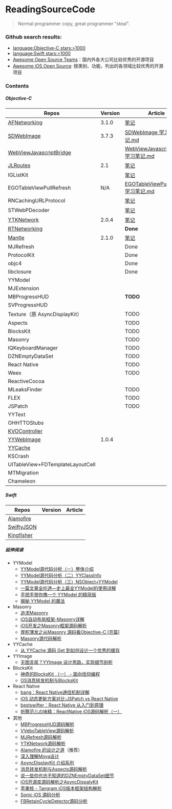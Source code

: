 # ReadingSourceCode
> Normal programmer copy, great programmer "steal".

### Github search results: 
- [language:Objective-C stars:>1000](https://github.com/search?l=&q=language%3AObjective-C+stars%3A%3E1000&ref=advsearch&type=Repositories&utf8=✓)
- [language:Swift stars:>1000](https://github.com/search?o=desc&q=language%3ASwift+stars%3A%3E1000&s=stars&type=Repositories&utf8=✓)
- [Awesome Open Source Teams](https://github.com/ShannonChenCHN/iOSLevelingUp/tree/master/ReadingSourceCode/AwesomeOpenSourceTeams.md)：国内外各大公司比较优秀的开源项目
- [Awesome iOS Open Source](https://github.com/ShannonChenCHN/iOSLevelingUp/blob/master/ReadingSourceCode/Awesome-iOS.md): 按类别、功能，列出的各领域比较优秀的开源项目

### Contents

##### Objective-C
Repos|Version|Article
----|--------|------
[AFNetworking](https://github.com/AFNetworking/AFNetworking)|3.1.0|[笔记](https://github.com/ShannonChenCHN/iOSLevelingUp/tree/master/ReadingSourceCode/AFNetworkingNotes)
[SDWebImage](https://github.com/rs/SDWebImage)|3.7.3|[SDWebImage 学习笔记.md](https://github.com/ShannonChenCHN/iOSLevelingUp/tree/master/ReadingSourceCode/SDWebImageNotes)
[WebViewJavascriptBridge](https://github.com/marcuswestin/WebViewJavascriptBridge)| | [WebViewJavascriptBridge 学习笔记.md](https://github.com/ShannonChenCHN/iOSLevelingUp/tree/master/ReadingSourceCode/WebViewJavascriptBridgeNotes)
[JLRoutes](https://github.com/joeldev/JLRoutes/issues)|2.1|[笔记](https://github.com/ShannonChenCHN/iOSLevelingUp/tree/master/ReadingSourceCode/JLRoutesNotes)
IGListKit||[笔记](https://github.com/ShannonChenCHN/iOSLevelingUp/tree/master/ReadingSourceCode/IGListKitNotes)
EGOTableViewPullRefresh|N/A|[EGOTableViewPullRefresh 学习笔记.md](https://github.com/ShannonChenCHN/iOSLevelingUp/blob/master/ReadingSourceCode/EGOTableViewPullRefresh.md)
RNCachingURLProtocol | |[笔记](https://github.com/ShannonChenCHN/iOSLevelingUp/tree/master/ReadingSourceCode/RNCachingURLProtocolNotes)
STWebPDecoder | | [笔记](https://github.com/ShannonChenCHN/iOSLevelingUp/tree/master/ReadingSourceCode/STWebPDecoderNotes) 
[YTKNetwork](https://github.com/yuantiku/YTKNetwork) | 2.0.4 | [笔记](https://github.com/ShannonChenCHN/iOSLevelingUp/tree/master/ReadingSourceCode/YTKNetworkNotes) 
[RTNetworking](https://github.com/casatwy/RTNetworking) | | **Done**
[Mantle](https://github.com/Mantle/Mantle#classforparsingjsondictionary) | 2.1.0 |  [笔记](https://github.com/ShannonChenCHN/iOSLevelingUp/tree/master/ReadingSourceCode/MantleNotes)  
MJRefresh | | Done
ProtocolKit | | Done
objc4 | | Done
libclosure | | Done
YYModel | |
MJExtension | |
MBProgressHUD | | **TODO**
SVProgressHUD |  |
Texture（原 AsyncDisplayKit）|  | TODO
Aspects | | TODO
BlocksKit | | TODO
Masonry | | TODO
IQKeyboardManager |  | TODO 
DZNEmptyDataSet | | TODO 
React Native |   | TODO 
Weex |  |  TODO 
ReactiveCocoa | |  
MLeaksFinder |  | TODO 
FLEX | | TODO 
JSPatch |   | TODO 
YYText | | 
OHHTTOStubs | |
[KVOController](https://github.com/facebook/KVOController) | | 
[YYWebImage](https://github.com/ibireme/YYWebImage) | 1.0.4 | 
[YYCache](https://github.com/ibireme/YYCache) |  |  
KSCrash |  |  
UITableView+FDTemplateLayoutCell |  |  
MTMigration |  |  
Chameleon | | 



##### Swift

Repos|Version|Article
-----|-------|------
[Alamofire](https://github.com/Alamofire/Alamofire)||
[SwiftyJSON](https://github.com/SwiftyJSON/SwiftyJSON)||
[Kingfisher](https://github.com/onevcat/Kingfisher)||



##### 延伸阅读


- YYModel
  - [YYModel源代码分析（一）整体介绍](http://www.jianshu.com/p/5428552be6ce)
  - [YYModel源代码分析（二）YYClassInfo](http://www.jianshu.com/p/012dbce17a50)
  - [YYModel源代码分析（三）NSObject+YYModel](http://www.jianshu.com/p/7cf8b43f5d88)
  - [一篇文章全吃透—史上最全YYModel的使用详解](http://www.jianshu.com/p/25e678fa43d3)
  - [手把手带你撸一个 YYModel 的精简版](http://www.jianshu.com/p/b822285f73ac)
  - [揭秘 YYModel 的魔法](https://lision.me/yymodel_x01/)
- Masonry
  - [追求Masonry](http://www.jianshu.com/p/1841e6c69611)
  - [iOS自动布局框架-Masonry详解](http://www.jianshu.com/p/ea74b230c70d)
  - [iOS开发之Masonry框架源码解析](http://www.cnblogs.com/ludashi/p/5591572.html)
  - [厚积薄发之从Masonry 源码看Objective-C [开篇]](http://www.jianshu.com/p/73a5eecc4bab)
  - [Masonry源代码解析](http://www.jianshu.com/p/cc945cc667b4)
- YYCache
  - [从 YYCache 源码 Get 到如何设计一个优秀的缓存](http://www.cocoachina.com/ios/20171030/20980.html)
- YYImage
   - [无图言屌？YYImage 设计思路，实现细节剖析](http://www.cocoachina.com/ios/20171211/21499.html)
- BlocksKit
  - [神奇的BlocksKit （一） - 面向信仰编程](https://draveness.me/blockskit-1)
  - [OS消息转发机制与BlocksKit](http://blog.flight.dev.qunar.com/2016/12/29/BlockskitAndiOSMessage/)
- React Native
  - [bang：React Native通信机制详解](http://blog.cnbang.net/tech/2698/)
  - [iOS 动态更新方案对比:JSPatch vs React Native](https://blog.cnbang.net/tech/3237/)
  - [bestswifter：React Native 从入门到原理](http://www.jianshu.com/p/978c4bd3a759)
  - [折腾范儿の味精：ReactNative iOS源码解析（一）](http://awhisper.github.io/2016/06/24/ReactNative%E6%B5%81%E7%A8%8B%E6%BA%90%E7%A0%81%E5%88%86%E6%9E%90/)
- 其他
  - [MBProgressHUD源码解析](https://www.jianshu.com/p/6a5bd5fd8124)
  - [VVeboTableView源码解析](https://www.jianshu.com/p/78027a3a2c41)
  - [MJRefresh源码解析](https://www.jianshu.com/p/89ca6437c5e9)
  - [YTKNetwork源码解析](https://www.jianshu.com/p/89dd444399ce)
  - [Alamofire 的设计之道](https://juejin.im/entry/5947ae51a0bb9f006bdd3241)（推荐）
  - [深入理解Moya设计](https://juejin.im/post/5a69e9f9f265da3e290c6782)
  - [AsyncDisplayKit 介绍系列](https://draveness.me/tag/ASDK/)
  - [消息转发机制与Aspects源码解析](http://blog.csdn.net/hello_hwc/article/details/72632075)
  - [说一些你也许不知道的DZNEmptyDataSet细节](http://www.jianshu.com/p/8b2db71db449)
  - [iOS开源库源码解析之AsyncDispalyKit](http://blog.csdn.net/hello_hwc/article/details/51383470)
  - [苹果核 - Tangram iOS版本框架结构解析](http://pingguohe.net/2017/04/24/tangram-ios-structure.html)
  - [Sonic iOS 源码分析](http://beelearning.cn/2017/12/Sonic-iOS/)
  - [FBRetainCycleDetector源码分析](http://www.alonemonkey.com/2016/05/15/fbretaincycledetector-analyse/)

